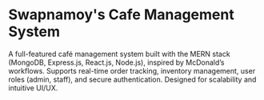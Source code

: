 # Swapnamoy's Cafe Management System 
 A full-featured café management system built with the MERN stack (MongoDB, Express.js, React.js, Node.js), inspired by McDonald’s workflows. Supports real-time order tracking, inventory management, user roles (admin, staff), and secure authentication. Designed for scalability and intuitive UI/UX.
